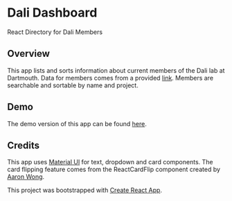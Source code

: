 # Dali Dashboard

React Directory for Dali Members

## Overview

This app lists and sorts information about current members of the Dali lab at Dartmouth. Data for members comes from a provided [link](http://mappy.dali.dartmouth.edu/members.json). Members are searchable and sortable by name and project. 

## Demo

The demo version of this app can be found [here](http://dali-dash.herokuapp.com). 

## Credits

This app uses [Material UI](https://github.com/mui-org/material-ui) for text, dropdown and card components. The card flipping feature comes from the ReactCardFlip component created by [Aaron Wong](https://github.com/AaronCCWong/react-card-flip).

This project was bootstrapped with [Create React App](https://github.com/facebookincubator/create-react-app).

